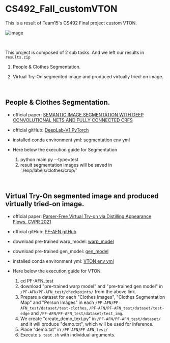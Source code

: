 # CS492_Fall_customVTON
This is a result of Team15's CS492 Final project custom VTON.

![image](https://user-images.githubusercontent.com/71695489/206888247-ae48f9ef-2794-4f85-b37e-0748e5bafa28.png)

<br/>

This project is composed of 2 sub tasks. And we left our results in ```results.zip```

1. People & Clothes Segmentation.

2. Virtual Try-On segmented image and produced virtually tried-on image.

<br/>

## People & Clothes Segmentation.

- official paper: [SEMANTIC IMAGE SEGMENTATION WITH DEEP CONVOLUTIONAL NETS AND FULLY CONNECTED CRFS](https://arxiv.org/pdf/1412.7062.pdf)

- official gitHub: [DeepLab-V1 PyTorch](https://github.com/wangleihitcs/DeepLab-V1-PyTorch)

- installed conda environment yml: [segmentation env yml](https://github.com/KAIST16-Ryu/CS492_Fall_customVTON/blob/master/DeepLab-V1-PyTorch/seg.yml)

- Here below the execution guide for Segmentation

  1. python main.py --type=test
  2. result segmentation images will be saved in './exp/labels/clothes/crop/'
<br/>

## Virtual Try-On segmented image and produced virtually tried-on image.

- official paper: [Parser-Free Virtual Try-on via Distilling Appearance Flows, CVPR 2021](https://arxiv.org/pdf/2103.04559.pdf)

- official gitHub: [PF-AFN gitHub](https://github.com/geyuying/PF-AFN)

- download pre-trained warp_model: [warp_model](https://drive.google.com/file/d/1kA1lnG1xZLxJk8Qw9vqb-Iomf0H_XDZs/view?usp=share_link)

- download pre-trained gen_model: [gen_model](https://drive.google.com/file/d/1FWMH9RBDZgmnLfqDoYeyAAi-XaNTKkLw/view?usp=share_link)

- installed conda environment yml: [VTON env yml](https://github.com/KAIST16-Ryu/CS492_Fall_customVTON/blob/master/PF-AFN/VTON.yml)

- Here below the execution guide for VTON

  1. cd PF-AFN_test
  2. download "pre-trained warp model" and "pre-trained gen model" in ```/PF-AFN/PF-AFN_test/checkpoints/``` from the above link.
  3. Prepare a dataset for each "Clothes Images", "Clothes Segmentation Map" and "Person Images" in each ```/PF-AFN/PF-AFN_test/dataset/test-clothes```, ```/PF-AFN/PF-AFN_test/dataset/test-edge``` and ```/PF-AFN/PF-AFN_test/dataset/test_img```.
  4. We create "create_demo_text.py" in ```/PF-AFN/PF-AFN_test/dataset/``` and it will produce "demo.txt", which will be used for inference.
  5. Place "demo.txt" in ```/PF-AFN/PF-AFN_test/```
  6. Execute ```$ test.sh``` with individual arguments.
